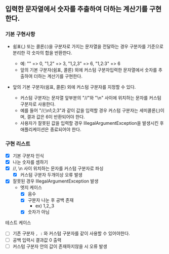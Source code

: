 ## 입력한 문자열에서 숫자를 추출하여 더하는 계산기를 구현한다.

### 기본 구현사항
- 쉼표(,) 또는 콜론(:)을 구분자로 가지는 문자열을 전달하는 경우 구분자를 기준으로 분리한 각 숫자의 합을 반환한다.
    - 예: "" => 0, "1,2" => 3, "1,2,3" => 6, "1,2:3" => 6
    - 앞의 기본 구분자(쉼표, 콜론) 외에 커스텀 구분자입력한 문자열에서 숫자를 추출하여 더하는 계산기를 구현한다.

- 앞의 기본 구분자(쉼표, 콜론) 외에 커스텀 구분자를 지정할 수 있다. 
  - 커스텀 구분자는 문자열 앞부분의 "//"와 "\n" 사이에 위치하는 문자를 커스텀 구분자로 사용한다.
  - 예를 들어 "//;\n1;2;3"과 같이 값을 입력할 경우 커스텀 구분자는 세미콜론(;)이며, 결과 값은 6이 반환되어야 한다.
  - 사용자가 잘못된 값을 입력할 경우 IllegalArgumentException을 발생시킨 후 애플리케이션은 종료되어야 한다.

### 구현 리스트
- [x] 기본 구분자 인식
- [x] 나눈 숫자를 셈하기
- [x] //, \n 사이 위치하는 문자를 커스텀 구분자로 파싱
  - [x] 커스텀 구분자 두개이상 오류 발생
- [x] 잘못된 경우 IllegalArgumentException 발생
  - 엣지 케이스
    - [x] 음수
    - [x] 구분자 나눈 후 공백 존재
      - ex) 1,2,,3
    - [x] 숫자가 아님

테스트 케이스
  - [ ] 기존 구분자 `, :` 와 커스텀 구분자를 같이 사용할 수 있어야한다.
  - [ ] 공백 입력시 결과값 0 출력
  - [ ] 커스텀 구분자 안의 값이 존재하지않을 시 오류 발생